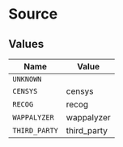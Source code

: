 # Source


## Values

| Name          | Value         |
| ------------- | ------------- |
| `UNKNOWN`     |               |
| `CENSYS`      | censys        |
| `RECOG`       | recog         |
| `WAPPALYZER`  | wappalyzer    |
| `THIRD_PARTY` | third_party   |